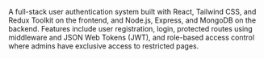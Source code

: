 A full-stack user authentication system built with React, Tailwind CSS, and Redux Toolkit on the frontend, and Node.js, Express, and MongoDB on the backend. Features include user registration, login, protected routes using middleware and JSON Web Tokens (JWT), and role-based access control where admins have exclusive access to restricted pages.
